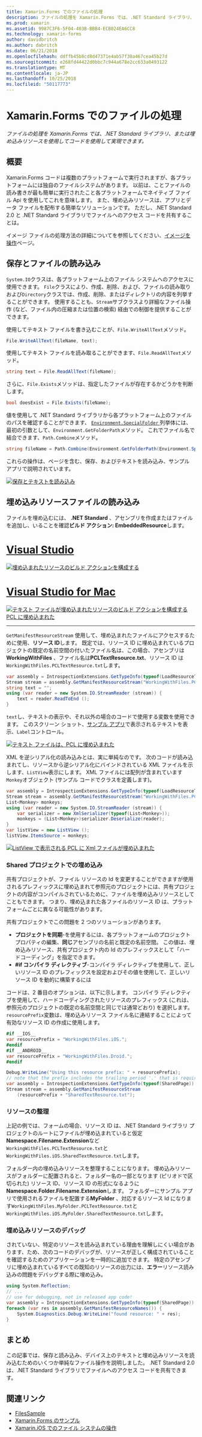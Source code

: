 ```yaml
---
title: Xamarin.Forms でのファイルの処理
description: ファイルの処理を Xamarin.Forms では、.NET Standard ライブラリ、または埋め込みリソースを使用してコードを使用して実現できます。
ms.prod: xamarin
ms.assetid: 9987C3F6-5F04-403B-BBB4-ECB024EA6CC8
ms.technology: xamarin-forms
author: davidbritch
ms.author: dabritch
ms.date: 06/21/2018
ms.openlocfilehash: ddffb45b8cd8d47371e4ab57f30a467cea45b27d
ms.sourcegitcommit: e268fd44422d0bbc7c944a678e2cc633a0493122
ms.translationtype: MT
ms.contentlocale: ja-JP
ms.lasthandoff: 10/25/2018
ms.locfileid: "50117773"
---
```

# <a name="file-handling-in-xamarinforms"></a>Xamarin.Forms でのファイルの処理

_ファイルの処理を Xamarin.Forms では、.NET Standard ライブラリ、または埋め込みリソースを使用してコードを使用して実現できます。_

## <a name="overview"></a>概要

Xamarin.Forms コードは複数のプラットフォームで実行されますが、各プラットフォームには独自のファイルシステムがあります。 以前は、ことファイルの読み書きが最も簡単に実行されたこと各プラットフォームでネイティブ ファイル Api を使用してこれを意味します。 また、埋め込みリソースは、アプリとデータ ファイルを配布する簡単なソリューションです。 ただし、.NET Standard 2.0 と .NET Standard ライブラリでファイルへのアクセス コードを共有することは。

イメージ ファイルの処理方法の詳細についてを参照してください、[イメージを操作](~/xamarin-forms/user-interface/images.md)ページ。

<a name="Loading_and_Saving_Files" />

## <a name="saving-and-loading-files"></a>保存とファイルの読み込み

`System.IO`クラスは、各プラットフォーム上のファイル システムへのアクセスに使用できます。 `File`クラスにより、作成、削除、および、ファイルの読み取りおよび`Directory`クラスでは、作成、削除、またはディレクトリの内容を列挙することができます。 使用することも、`Stream`サブクラスより詳細なファイル操作 (など、ファイル内の圧縮または位置の検索) 経由での制御を提供することができます。

使用してテキスト ファイルを書き込むことが、`File.WriteAllText`メソッド。

```csharp
File.WriteAllText(fileName, text);
```

使用してテキスト ファイルを読み取ることができます、`File.ReadAllText`メソッド。

```csharp
string text = File.ReadAllText(fileName);
```

さらに、`File.Exists`メソッドは、指定したファイルが存在するかどうかを判断します。

```csharp
bool doesExist = File.Exists(fileName);
```

値を使用して .NET Standard ライブラリから各プラットフォーム上のファイルのパスを確認することができます、 [ `Environment.SpecialFolder` ](xref:System.Environment.SpecialFolder)列挙体には、最初の引数として、`Environment.GetFolderPath`メソッド。 これでファイル名で結合できます、`Path.Combine`メソッド。

```csharp
string fileName = Path.Combine(Environment.GetFolderPath(Environment.SpecialFolder.LocalApplicationData), "temp.txt");
```

これらの操作は、ページを含む、保存、およびテキストを読み込み、サンプル アプリで説明されています。

[![保存とテキストを読み込み](files-images/saveandload-sml.png "保存とアプリ内のファイルの読み込み")](files-images/saveandload.png#lightbox "を保存し、アプリでファイルの読み込み")

<a name="Loading_Files_Embedded_as_Resources" />

## <a name="loading-files-embedded-as-resources"></a>埋め込みリソースファイルの読み込み

ファイルを埋め込むには、 **.NET Standard** 、アセンブリを作成またはファイルを追加し、いることを確認**ビルド アクション: EmbeddedResource**します。

# <a name="visual-studiotabwindows"></a>[Visual Studio](#tab/windows)

[![埋め込まれたリソースのビルド アクションを構成する](files-images/vs-embeddedresource-sml.png "設定 EmbeddedResource\"ビルド アクション\"")](files-images/vs-embeddedresource.png#lightbox "EmbeddedResource ビルド アクションの設定")

# <a name="visual-studio-for-mactabmacos"></a>[Visual Studio for Mac](#tab/macos)

[![テキスト ファイルが埋め込まれたリソースのビルド アクションを構成する PCL に埋め込まれた](files-images/xs-embeddedresource-sml.png "設定 EmbeddedResource\"ビルド アクション\"")](files-images/xs-embeddedresource.png#lightbox "EmbeddedResource ビルド アクションの設定")

-----

`GetManifestResourceStream` 使用して、埋め込まれたファイルにアクセスするために使用、**リソース ID**します。 既定では、リソース ID に埋め込まれているプロジェクトの既定の名前空間の付いたファイル名は、この場合、アセンブリは**WorkingWithFiles** 、ファイル名は**PCLTextResource.txt**、リソース ID は`WorkingWithFiles.PCLTextResource.txt`します。

```csharp
var assembly = IntrospectionExtensions.GetTypeInfo(typeof(LoadResourceText)).Assembly;
Stream stream = assembly.GetManifestResourceStream("WorkingWithFiles.PCLTextResource.txt");
string text = "";
using (var reader = new System.IO.StreamReader (stream)) {
    text = reader.ReadToEnd ();
}
```

`text`し、テキストの表示や、それ以外の場合のコードで使用する変数を使用できます。 このスクリーン ショット、[サンプル アプリ](https://developer.xamarin.com/samples/xamarin-forms/WorkingWithFiles/)で表示されるテキストを表示、`Label`コントロール。

 [![テキスト ファイルは、PCL に埋め込まれた](files-images/pcltext-sml.png "アプリに表示される PCL の埋め込みのテキスト ファイル")](files-images/pcltext.png#lightbox "アプリに表示される PCL の埋め込みのテキスト ファイル")

XML を逆シリアル化の読み込みとは、実に単純なのです。 次のコードが読み込まれてし、リソースから逆シリアル化にバインドされている XML ファイルを示します、`ListView`表示にします。 XML ファイルには配列が含まれています`Monkey`オブジェクト (サンプル コードでクラスを定義します)。

```csharp
var assembly = IntrospectionExtensions.GetTypeInfo(typeof(LoadResourceText)).Assembly;
Stream stream = assembly.GetManifestResourceStream("WorkingWithFiles.PCLXmlResource.xml");
List<Monkey> monkeys;
using (var reader = new System.IO.StreamReader (stream)) {
    var serializer = new XmlSerializer(typeof(List<Monkey>));
    monkeys = (List<Monkey>)serializer.Deserialize(reader);
}
var listView = new ListView ();
listView.ItemsSource = monkeys;
```

 [![ListView で表示される PCL に Xml ファイルが埋め込まれた](files-images/pclxml-sml.png "ListView で表示される PCL の埋め込みの XML ファイル")](files-images/pclxml.png#lightbox "ListView で表示される PCL の埋め込みの XML ファイル")

<a name="Embedding_in_Shared_Projects" />

### <a name="embedding-in-shared-projects"></a>Shared プロジェクトでの埋め込み

共有プロジェクトが、ファイル リソースの Id を変更することができますが使用されるプレフィックスに埋め込まれて参照元のプロジェクトには、共有プロジェクトの内容がコンパイルされているために、ファイルを埋め込みリソースとしてこともできます。 つまり、埋め込まれた各ファイルのリソース ID は、プラットフォームごとに異なる可能性があります。

共有プロジェクトでこの問題を 2 つのソリューションがあります。

-  **プロジェクトを同期**-を使用するには、各プラットフォームのプロジェクト プロパティの編集、**同じ**アセンブリの名前と既定の名前空間。 この値は、埋め込みリソース、共有プロジェクト内の Id のプレフィックスとして「ハードコーディング」を指定できます。
-  **#if コンパイラ ディレクティブ**-コンパイラ ディレクティブを使用して、正しいリソース ID のプレフィックスを設定およびその値を使用して、正しいリソース ID を動的に構築するには


コードは、2 番目のオプションは、以下に示します。 コンパイラ ディレクティブを使用して、ハードコーディングされたリソースのプレフィックス (これは、参照元のプロジェクトの既定の名前空間と同じでは通常どおり) を選択します。 `resourcePrefix`変数は、埋め込みリソース ファイル名に連結することによって有効なリソース ID の作成に使用します。

```csharp
#if __IOS__
var resourcePrefix = "WorkingWithFiles.iOS.";
#endif
#if __ANDROID__
var resourcePrefix = "WorkingWithFiles.Droid.";
#endif

Debug.WriteLine("Using this resource prefix: " + resourcePrefix);
// note that the prefix includes the trailing period '.' that is required
var assembly = IntrospectionExtensions.GetTypeInfo(typeof(SharedPage)).Assembly;
Stream stream = assembly.GetManifestResourceStream
    (resourcePrefix + "SharedTextResource.txt");
```

<a name="Organizing_Resources" />

### <a name="organizing-resources"></a>リソースの整理

上記の例では、フォームの場合、リソース ID は、.NET Standard ライブラリ プロジェクトのルートにファイルが埋め込まれていると仮定**Namespace.Filename.Extension**など`WorkingWithFiles.PCLTextResource.txt`と`WorkingWithFiles.iOS.SharedTextResource.txt`します。

フォルダー内の埋め込みリソースを整理することになります。 埋め込みリソースがフォルダーに配置されると、フォルダー名の一部となります (ピリオドで区切られた) リソース ID、リソース ID の形式になるように**Namespace.Folder.Filename.Extension**します。 フォルダーにサンプル アプリで使用されるファイルを配置する**MyFolder** 、対応するリソース Id になります`WorkingWithFiles.MyFolder.PCLTextResource.txt`と`WorkingWithFiles.iOS.MyFolder.SharedTextResource.txt`します。

<a name="Debugging_Embedded_Resources" />

### <a name="debugging-embedded-resources"></a>埋め込みリソースのデバッグ

されていない、特定のリソースを読み込まれている理由を理解しにくい場合があります、ため、次のコードのデバッグが、リソースが正しく構成されていることを確認するためのアプリケーションを一時的に追加できます。 特定のアセンブリに埋め込まれているすべての既知のリソースの出力には、**エラー**リソース読み込みの問題をデバッグする際に埋め込み。

```csharp
using System.Reflection;
// ...
// use for debugging, not in released app code!
var assembly = IntrospectionExtensions.GetTypeInfo(typeof(SharedPage)).Assembly;
foreach (var res in assembly.GetManifestResourceNames()) {
    System.Diagnostics.Debug.WriteLine("found resource: " + res);
}
```

## <a name="summary"></a>まとめ

この記事では、保存と読み込み、デバイス上のテキストと埋め込みリソースを読み込むためのいくつか単純なファイル操作を説明しました。 .NET Standard 2.0 は、.NET Standard ライブラリでファイルへのアクセス コードを共有できます。

## <a name="related-links"></a>関連リンク

- [FilesSample](https://developer.xamarin.com/samples/xamarin-forms/WorkingWithFiles/)
- [Xamarin.Forms のサンプル](https://github.com/xamarin/xamarin-forms-samples)
- [Xamarin.iOS でのファイル システムの操作](~/ios/app-fundamentals/file-system.md)

